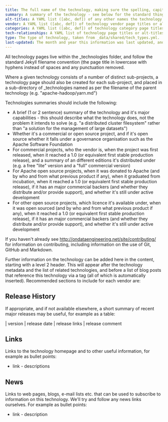 ```yaml
---
title: The full name of the technology, making sure the spelling, capitalisation and punctuation is correct
summary: A summary of the technology - see below for the standard things to try and include in this
alt-titles: A YAML list ([abc, def]) of any other names the technology is known by, e.g. abbreviations of its full name, or old historical names
vendor: A YAML list ([abc, def]) of technology vendor page titles or alt-titles that this technology should be included on
categories: A YAML list ([abc, def]) of technology category page titles or alt-titles that this technology should be included on
tech-relationships: A YAML list of technology page titles or alt-titles that this technology is related to, with the first element being the type of relationship taken from _data/shared/tech_rel_types.yml (e.g. [runs on, Hadoop, Mesos]). For multiple relationships, use a list of lists (e.g. [[packages, Tech1], [uses, Tech2]]).  Feel free to propose additions to our tech_rel_types.
type: The type of technology, taken from _data/shared/tech_types.yml.  See the descriptions in the file to work out the relevant one to use.
last-updated: The month and year this information was last updated, and the major version of the technology at the time (e.g. November 2016 - v1.1) 
---
```


All technology pages live within the  _technologies folder, and follow the standard Jekyll filename convention (the page title in lowercase with hyphens instead of spaces and any punctuation removed.

Where a given technology consists of a number of distinct sub-projects, a technology page should also be created for each sub-project, and placed in a sub-directory of _technologies named as per the filename of the parent technology (e.g. "apache-hadoop/yarn.md")

Technologies summaries should include the following:

* A brief (1 or 2 sentence) summary of the technology and it's major capabilities - this should describe what the technology does, not the problem it intends to solve (e.g. "a distributed cluster filesystem" rather than "a solution for the management of large datasets")
* Whether it's a commercial or open source project, and if it's open source whether it falls under a governance organisation such as the Apache Software Foundation
* For commercial projects, who the vendor is, when the project was first released, when it reached a 1.0 (or equivalent first stable production release), and a summary of an different editions it's distributed under (e.g. a free "lite" version and a "full" commercial version)
* For Apache open source projects, when it was donated to Apache (and by who and from what previous product if any), when it graduated from incubation, when it reached a 1.0 (or equivalent first stable production release), if it has an major commercial backers (and whether they distribute and/or provide support), and whether it's still under active development
* For other open source projects, which licence it's available under, when it was open sourced (and by who and from what previous product if any), when it reached a 1.0 (or equivalent first stable production release), if it has an major commercial backers (and whether they distribute and/or provide support), and whether it's still under active development

If you haven't already see http://ondataengineering.net/site/contributing/ for information on contributing, including information on the use of Git, GitHub and Markdown.

Further information on the technology can be added here in the content, starting with a level 2 header.  This will appear after the technology metadata and the list of related technologies, and before a list of blog posts that reference this technology via a tag (all of which is automatically inserted).  Recommended sections to include for each vendor are:

## Release History

If appropriate, and if not available elsewhere, a short summary of recent major releases may be useful, for example as a table:

| version | release date | release links | release comment

## Links

Links to the technology homepage and to other useful information, for example as bullet points:

* link - descriptions

## News

Links to web pages, blogs, e-mail lists etc. that can be used to subscribe to information on this technology.  We'll try and follow any news links ourselves.  For example as bullet points:

* link - description